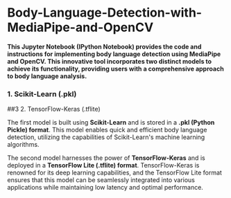 # Body-Language-Detection-with-MediaPipe-and-OpenCV
**This Jupyter Notebook (IPython Notebook) provides the code and instructions for implementing body language detection using MediaPipe and OpenCV. This innovative tool incorporates two distinct models to achieve its functionality, providing users with a comprehensive approach to body language analysis.**
### 1. Scikit-Learn (.pkl)
##3 2. TensorFlow-Keras (.tflite)

The first model is built using **Scikit-Learn** and is stored in a **.pkl (Python Pickle) format**. This model enables quick and efficient body language detection, utilizing the capabilities of Scikit-Learn's machine learning algorithms.

The second model harnesses the power of **TensorFlow-Keras** and is deployed in a **TensorFlow Lite (.tflite) format**. TensorFlow-Keras is renowned for its deep learning capabilities, and the TensorFlow Lite format ensures that this model can be seamlessly integrated into various applications while maintaining low latency and optimal performance.


